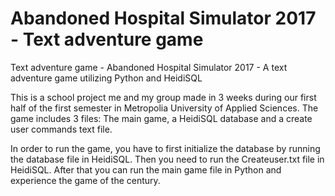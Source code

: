# Abandoned Hospital Simulator 2017 - Text adventure game
Text adventure game - Abandoned Hospital Simulator 2017 - A text adventure game utilizing Python and HeidiSQL


This is a school project me and my group made in 3 weeks during our first half of the first semester in Metropolia University of Applied Sciences. 
The game includes 3 files: The main game, a HeidiSQL database and a create user commands text file.

In order to run the game, you have to first initialize the database by running the database file in HeidiSQL. 
Then you need to run the Createuser.txt file in HeidiSQL.
After that you can run the main game file in Python and experience the game of the century.
